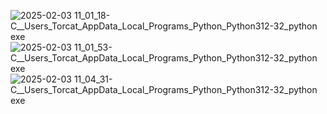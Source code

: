 ![2025-02-03 11_01_18-C__Users_Torcat_AppData_Local_Programs_Python_Python312-32_python exe](https://github.com/user-attachments/assets/fb70a65d-3418-4b86-a233-2a65e607381f)
![2025-02-03 11_01_53-C__Users_Torcat_AppData_Local_Programs_Python_Python312-32_python exe](https://github.com/user-attachments/assets/0a2c870d-0e47-4995-b560-2ecea07506de)
![2025-02-03 11_04_31-C__Users_Torcat_AppData_Local_Programs_Python_Python312-32_python exe](https://github.com/user-attachments/assets/39982d05-5f0d-405c-9d0f-e9ee5d078448)
